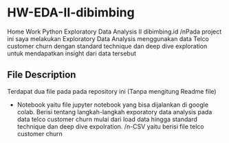 # HW-EDA-II-dibimbing
Home Work Python  Exploratory Data Analysis II dibimbing.id
/nPada project ini saya melakukan Exploratory Data Analysis menggunakan data Telco customer churn dengan standard technique dan deep dive exploration untuk mendapatkan insight dari data tersebut
## File Description
Terdapat dua file pada pada repository ini (Tanpa mengitung Readme file)
- Notebook yaitu file jupyter notebook yang bisa dijalankan di google colab. Berisi tentang langkah-langkah exporatory data analysis pada data telco customer churn mulai dari load data hingga standard technique dan deep dive expolration.
/n-CSV yaitu berisi file telco customer churn
